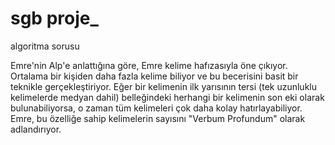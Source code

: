 # sgb proje_
 algoritma sorusu 


 
Emre'nin Alp'e anlattığına göre, Emre kelime hafızasıyla öne çıkıyor. Ortalama bir kişiden daha fazla kelime biliyor ve bu becerisini basit bir teknikle gerçekleştiriyor. Eğer bir kelimenin ilk yarısının tersi (tek uzunluklu kelimelerde medyan dahil) belleğindeki herhangi bir kelimenin son eki olarak bulunabiliyorsa, o zaman tüm kelimeleri çok daha kolay hatırlayabiliyor. Emre, bu özelliğe sahip kelimelerin sayısını "Verbum Profundum" olarak adlandırıyor.
